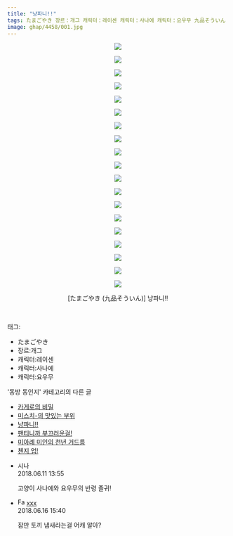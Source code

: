 ```yaml
---
title: "냥파니!!"
tags: たまごやき 장르：개그 캐릭터：레이센 캐릭터：사나에 캐릭터：요우무 九品そういん 동방_동인지
image: ghap/4458/001.jpg
---
```

<div class="article">
<p style="text-align: center; clear: none; float: none;"><img src="{{ site.nasurl }}/ghap/4458/001.jpg"/></p>
<p style="text-align: center; clear: none; float: none;"><img src="{{ site.nasurl }}/ghap/4458/002.jpg"/></p>
<p style="text-align: center; clear: none; float: none;"><img src="{{ site.nasurl }}/ghap/4458/003.jpg"/></p>
<p style="text-align: center; clear: none; float: none;"><img src="{{ site.nasurl }}/ghap/4458/004.jpg"/></p>
<p style="text-align: center; clear: none; float: none;"><img src="{{ site.nasurl }}/ghap/4458/005.jpg"/></p>
<p style="text-align: center; clear: none; float: none;"><img src="{{ site.nasurl }}/ghap/4458/006.jpg"/></p>
<p style="text-align: center; clear: none; float: none;"><img src="{{ site.nasurl }}/ghap/4458/007.jpg"/></p>
<p style="text-align: center; clear: none; float: none;"><img src="{{ site.nasurl }}/ghap/4458/008.jpg"/></p>
<p style="text-align: center; clear: none; float: none;"><img src="{{ site.nasurl }}/ghap/4458/009.jpg"/></p>
<p style="text-align: center; clear: none; float: none;"><img src="{{ site.nasurl }}/ghap/4458/010.jpg"/></p>
<p style="text-align: center; clear: none; float: none;"><img src="{{ site.nasurl }}/ghap/4458/011.jpg"/></p>
<p style="text-align: center; clear: none; float: none;"><img src="{{ site.nasurl }}/ghap/4458/012.jpg"/></p>
<p style="text-align: center; clear: none; float: none;"><img src="{{ site.nasurl }}/ghap/4458/013.jpg"/></p>
<p style="text-align: center; clear: none; float: none;"><img src="{{ site.nasurl }}/ghap/4458/014.jpg"/></p>
<p style="text-align: center; clear: none; float: none;"><img src="{{ site.nasurl }}/ghap/4458/015.jpg"/></p>
<p style="text-align: center; clear: none; float: none;"><img src="{{ site.nasurl }}/ghap/4458/016.jpg"/></p>
<p style="text-align: center; clear: none; float: none;"><img src="{{ site.nasurl }}/ghap/4458/017.jpg"/></p>
<p style="text-align: center; clear: none; float: none;"><img src="{{ site.nasurl }}/ghap/4458/018.jpg"/></p>
<p style="text-align: center; clear: none; float: none;"><img src="{{ site.nasurl }}/ghap/4458/019.jpg"/></p>
<p style="text-align: center; clear: none; float: none;">[たまごやき (九品そういん)] 냥파니!!</p>
<p><br/></p>
</div><div class="tagTrail">
<p>태그: </p>
<ul>
<li>たまごやき</li>
<li>장르:개그</li>
<li>캐릭터:레이센</li>
<li>캐릭터:사나에</li>
<li>캐릭터:요우무</li>
</ul>
</div><div class="another">
<p>'동방 동인지' 카테고리의 다른 글</p>
<ul>
<li><a href="/2018-06-11-ghap_4460">카게로의 비밀</a></li>
<li><a href="/2018-06-11-ghap_4459">미스치-의 맛있는 부위</a></li>
<li><a href="/2018-06-11-ghap_4458">냥파니!!</a></li>
<li><a href="/2018-06-11-ghap_4457">팬티니까 부끄러운걸!</a></li>
<li><a href="/2018-06-11-ghap_4456">미아례 미인의 천년 거드름</a></li>
<li><a href="/2018-06-11-ghap_4455">첸지 업!</a></li>
</ul>
</div><div class="cb_module cb_fluid">
<div class="cb_wrt cb_profile">
<div class="comment">
<ul>
<li class="cb_thumb_off" id="comment15269281">
<div class="cb_comment_area">
<div class="cb_info_area">
<div class="cb_section">
<span class="cb_nick_name">시나</span>
</div>
<div class="cb_section">
<span class="cb_date">2018.06.11 13:55 </span>
</div>
</div>
<div class="cb_dsc_comment">
<p class="cb_dsc">
											고양이 사나에와 요우무의 반령 졸귀!
										</p>
</div>
</div></li>
<li class="cb_thumb_off" id="comment15271496">
<div class="cb_comment_area">
<div class="cb_info_area">
<div class="cb_section">
<span class="cb_nick_name"><img alt="Favicon of http://qksxodid12@naver.com" height="16" onerror="this.onerror=null;this.parentNode.removeChild(this)" src="http://naver.com/favicon.ico" width="16"/> <a href="http://qksxodid12@naver.com" onclick="return openLinkInNewWindow(this)">xxx</a></span>
</div>
<div class="cb_section">
<span class="cb_date">2018.06.16 15:40 </span>
</div>
</div>
<div class="cb_dsc_comment">
<p class="cb_dsc">
											잠만 토끼 냄새라는걸 어캐 알아?
										</p>
</div>
</div></li>
</ul>
</div>
</div><!-- commentList close -->
</div>